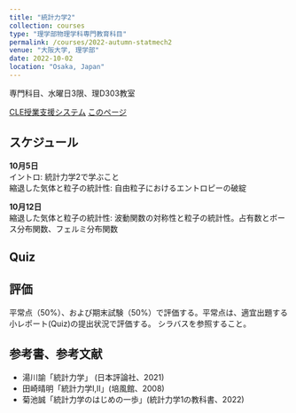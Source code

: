 ```yaml
---
title: "統計力学2"
collection: courses
type: "理学部物理学科専門教育科目"
permalink: /courses/2022-autumn-statmech2
venue: "大阪大学, 理学部"
date: 2022-10-02
location: "Osaka, Japan"
---
```


専門科目、水曜日3限、理D303教室

[CLE授業支援システム](https://www.cle.osaka-u.ac.jp/ultra/courses/_149590_1/cl/outline)
[このページ](https://stsykw.github.io/courses/2022-autumn-statmech2)

スケジュール
----------
**10月5日**  
イントロ: 統計力学2で学ぶこと  
縮退した気体と粒子の統計性: 自由粒子におけるエントロピーの破綻  

**10月12日**  
縮退した気体と粒子の統計性: 波動関数の対称性と粒子の統計性。占有数とボース分布関数、フェルミ分布関数  


Quiz
----


評価
---
平常点（50%）、および期末試験（50%）で評価する。平常点は、適宜出題する小レポート(Quiz)の提出状況で評価する。
シラバスを参照すること。



参考書、参考文献
-------------
* 湯川諭「統計力学」 (日本評論社、2021) 
* 田崎晴明「統計力学I,II」(培風館、2008)
* 菊池誠「統計力学のはじめの一歩」(統計力学1の教科書、2022)
